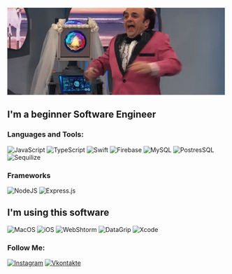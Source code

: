 ![Header](https://github.com/Dolzhansky/Dolzhansky/blob/main/assets/assets.gif)

## I'm a beginner Software Engineer

### Languages and Tools:
![JavaScript](https://img.shields.io/badge/-JavaScript-090909?style=for-the-badge&logo=JavaScript&logoColor=E9D54D)
![TypeScript](https://img.shields.io/badge/typescript-%090909.svg?style=for-the-badge&logo=typescript&logoColor=white)
![Swift](https://img.shields.io/badge/-Swift-090909?style=for-the-badge&logo=Swift&logoColor=1b67e0)
![Firebase](https://img.shields.io/badge/-Firebase-090909?style=for-the-badge&logo=firebase&logoColor=F8C52C)
![MySQL](https://img.shields.io/badge/MySQL-090909?style=for-the-badge&logo=mysql&logoColor=blue)
![PostresSQL](https://img.shields.io/badge/PostgreSQL-090909?style=for-the-badge&logo=postgresql&logoColor=blue)
![Sequilize](https://img.shields.io/badge/Sequelize-090909?style=for-the-badge&logo=Sequelize&logoColor=blue)

### Frameworks
![NodeJS](https://img.shields.io/badge/Node.js-000000?style=for-the-badge&logo=nodedotjs&logoColor=green)
![Express.js](https://img.shields.io/badge/Express.js-000000?style=for-the-badge&logo=express&logoColor=white)

## I'm using this software
![MacOS](https://img.shields.io/badge/mac%20os-000000?style=for-the-badge&logo=apple&logoColor=white)
![iOS](https://img.shields.io/badge/iOS-000000?style=for-the-badge&logo=ios&logoColor=white)
![WebShtorm](https://img.shields.io/badge/WebStorm-000000?style=for-the-badge&logo=WebStorm&logoColor=blue)
![DataGrip](https://img.shields.io/badge/DataGrip-000000?style=for-the-badge&logo=DataGrip&logoColor=blue)
![Xcode](https://img.shields.io/badge/Xcode-000000?style=for-the-badge&logo=Xcode&logoColor=blue)

### Follow Me:
[![Instagram](https://img.shields.io/badge/-Instagram-090909?style=for-the-badge&logo=instagram&logoColor=B4068E)](https://www.instagram.com/d_dolzhansky)
[![Vkontakte](https://img.shields.io/badge/-Vkontakte-090909?style=for-the-badge&logo=Vk&logoColor=4F7DB3)](https://vk.com/nedolzhanskylv)


<!-- ![Stats](https://github-readme-stats.vercel.app/api?username=dolzhansky&show_icons=true&theme=dark&hide=true) -->
